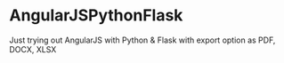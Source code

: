 # AngularJSPythonFlask
Just trying out AngularJS with Python &amp; Flask with export option as PDF, DOCX, XLSX
